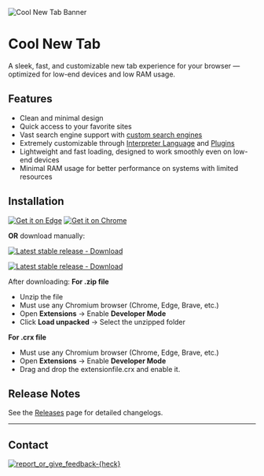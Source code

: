 ![Cool New Tab Banner](https://heckthetech.github.io/coolnewtab/useless/thumbnail.png)

# Cool New Tab

A sleek, fast, and customizable new tab experience for your browser — optimized for low-end devices and low RAM usage.

## Features

- Clean and minimal design  
- Quick access to your favorite sites  
- Vast search engine support with [custom search engines](https://heckthetech.github.io/coolnewtab/wiki/searchengine)  
- Extremely customizable through [Interpreter Language](https://heckthetech.github.io/coolnewtab/interpreterlanguage.html) and [Plugins](https://heckthetech.github.io/coolnewtab/pluginstore/)  
- Lightweight and fast loading, designed to work smoothly even on low-end devices  
- Minimal RAM usage for better performance on systems with limited resources  

## Installation

[![Get it on Edge](https://heckthetech.github.io/coolnewtab/useless/getonedge.png)](https://microsoftedge.microsoft.com/addons/detail/cool-new-tab/felhaffgopblgagelfogooobffpmcbjj)
[![Get it on Chrome](https://heckthetech.github.io/coolnewtab/useless/getonchrome.png)](https://chromewebstore.google.com/detail/cool-new-tab/omncapjeakhcnfcimonjipchlcegbeed)

**OR** download manually:

[![Latest stable release - Download](https://img.shields.io/badge/Latest%20stable%20Release%20-%20Download%20Crx-blue?style=for-the-badge&logo=github)](https://github.com/heckthetech/coolnewtab/releases/download/v2.4.2/cool-newtab_v2.4.2_stable_revised_release.crx)

[![Latest stable release - Download](https://img.shields.io/badge/Latest%20stable%20Release%20-%20Download%20Zip-blue?style=for-the-badge&logo=github)](https://github.com/heckthetech/coolnewtab/releases/download/v2.4.2/cool-newtab_v2.4.2_stable_revised_release.zip)

After downloading:
**For .zip file**
- Unzip the file  
- Must use any Chromium browser (Chrome, Edge, Brave, etc.)  
- Open **Extensions** → Enable **Developer Mode**  
- Click **Load unpacked** → Select the unzipped folder  

**For .crx file**
- Must use any Chromium browser (Chrome, Edge, Brave, etc.)  
- Open **Extensions** → Enable **Developer Mode**  
- Drag and drop the extensionfile.crx and enable it.  

## Release Notes

See the [Releases](https://github.com/heckthetech/coolnewtab/releases) page for detailed changelogs.

---

## Contact

[![report_or_give_feedback-{heck}](https://img.shields.io/badge/report_or_give_feedback-%7Bheck%7D-blue?logo=github&style=for-the-badge)](https://heckthetech.github.io/report/)
